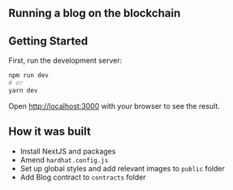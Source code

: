 ## Running a blog on the blockchain

## Getting Started

First, run the development server:

```bash
npm run dev
# or
yarn dev
```

Open [http://localhost:3000](http://localhost:3000) with your browser to see the result.

## How it was built

- Install NextJS and packages
- Amend `hardhat.config.js`
- Set up global styles and add relevant images to `public` folder
- Add Blog contract to `contracts` folder
